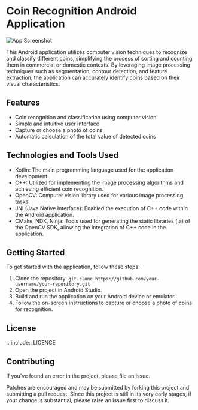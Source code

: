 # Coin Recognition Android Application

![App Screenshot](screenshot.png)

This Android application utilizes computer vision techniques to recognize and classify different coins, simplifying the process of sorting and counting them in commercial or domestic contexts. By leveraging image processing techniques such as segmentation, contour detection, and feature extraction, the application can accurately identify coins based on their visual characteristics.

## Features

- Coin recognition and classification using computer vision
- Simple and intuitive user interface
- Capture or choose a photo of coins
- Automatic calculation of the total value of detected coins

## Technologies and Tools Used

- Kotlin: The main programming language used for the application development.
- C++: Utilized for implementing the image processing algorithms and achieving efficient coin recognition.
- OpenCV: Computer vision library used for various image processing tasks.
- JNI (Java Native Interface): Enabled the execution of C++ code within the Android application.
- CMake, NDK, Ninja: Tools used for generating the static libraries (.a) of the OpenCV SDK, allowing the integration of C++ code in the application.

## Getting Started

To get started with the application, follow these steps:

1. Clone the repository: `git clone https://github.com/your-username/your-repository.git`
2. Open the project in Android Studio.
3. Build and run the application on your Android device or emulator.
4. Follow the on-screen instructions to capture or choose a photo of coins for recognition.

## License

.. include:: LICENCE

## Contributing

If you've found an error in the project, please file an issue.

Patches are encouraged and may be submitted by forking this project and submitting a pull request. Since this project is still in its very early stages, if your change is substantial, please raise an issue first to discuss it.



